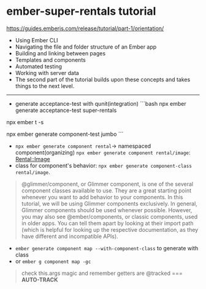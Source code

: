 # ember-super-rentals tutorial 
https://guides.emberjs.com/release/tutorial/part-1/orientation/

- Using Ember CLI
- Navigating the file and folder structure of an Ember app
- Building and linking between pages
- Templates and components
- Automated testing
- Working with server data
- The second part of the tutorial builds upon these concepts and takes things to the next level.
-----------------------------
- generate acceptance-test with qunit(integration)
´´´bash
npx ember generate acceptance-test super-rentals

npx ember t -s

npx ember generate component-test jumbo
´´´
- `npx ember generate component rental`-> namespaced component(organizing)
`npx ember generate component rental/image`: <Rental::Image>
-  class for component's behavior: `npx ember generate component-class rental/image`.
> @glimmer/component, or Glimmer component, is one of the several component classes available to use. They are a great starting point whenever you want to add behavior to your components. In this tutorial, we will be using Glimmer components exclusively.
> In general, Glimmer components should be used whenever possible. However, you may also see @ember/components, or classic components, used in older apps. You can tell them apart by looking at their import path (which is helpful for looking up the respective documentation, as they have different and incompatible APIs).

- `ember generate component map --with-component-class` to generate with class
- or `ember g component map -gc`

> check this.args magic and remember getters are @tracked === **AUTO-TRACK**

